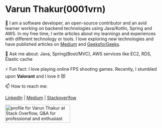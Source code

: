 # Varun Thakur(0001vrn)
🔭 I am a software developer, an open-source contributor and an avid learner working on backend technologies using Java/Kotlin, Spring and AWS. In my free time, I write articles about my learnings and experiences with different technology or tools. I love exploring new technologies and have published articles on [Medium](https://medium.com/@001vrn) and [GeeksforGeeks](https://www.geeksforgeeks.org/meta-binary-search-one-sided-binary-search/). 

💬 Ask me about: Java, Spring(Boot/MVC), AWS services like EC2, RDS, Elastic cache

⚡ Fun fact: I love playing online FPS shooting games. Recently, I stumbled upon **Valorant** and I love it 😻 

📫 How to reach me:

[LinkedIn](https://www.linkedin.com/in/vrnthkr/) | [Medium](https://medium.com/@001vrn) | [Stackoverlfow](https://stackoverflow.com/users/11198871/varun-thakur)

<a href="https://stackoverflow.com/users/11198871/varun-thakur"><img src="https://stackoverflow.com/users/flair/11198871.png?theme=clean" width="208" height="58" alt="profile for Varun Thakur at Stack Overflow, Q&amp;A for professional and enthusiast programmers" title="profile for Varun Thakur at Stack Overflow, Q&amp;A for professional and enthusiast programmers"></a>

<!--
**0001vrn/0001vrn** is a ✨ _special_ ✨ repository because its `README.md` (this file) appears on your GitHub profile.

Here are some ideas to get you started:

- 🔭 I’m currently working on ...
- 🌱 I’m currently learning ...
- 👯 I’m looking to collaborate on ...
- 🤔 I’m looking for help with ...
- 💬 Ask me about ...
- 📫 How to reach me: ...
- 😄 Pronouns: ...
- ⚡ Fun fact: ...
-->
